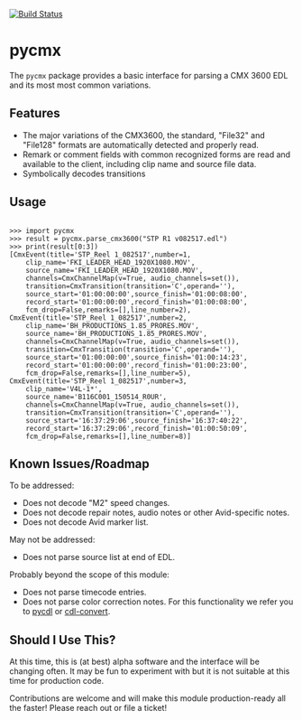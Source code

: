 [![Build Status](https://travis-ci.com/iluvcapra/pycmx.svg?branch=master)](https://travis-ci.com/iluvcapra/pycmx)

# pycmx

The `pycmx` package provides a basic interface for parsing a CMX 3600 EDL and its most most common variations.

## Features

* The major variations of the CMX3600, the standard, "File32" and "File128" 
  formats are automatically detected and properly read.
* Remark or comment fields with common recognized forms are read and 
  available to the client, including clip name and source file data.
* Symbolically decodes transitions

## Usage

```

>>> import pycmx
>>> result = pycmx.parse_cmx3600("STP R1 v082517.edl")
>>> print(result[0:3])
[CmxEvent(title='STP_Reel 1_082517',number=1,
    clip_name='FKI_LEADER_HEAD_1920X1080.MOV',
    source_name='FKI_LEADER_HEAD_1920X1080.MOV',
    channels=CmxChannelMap(v=True, audio_channels=set()),
    transition=CmxTransition(transition='C',operand=''),
    source_start='01:00:00:00',source_finish='01:00:08:00',
    record_start='01:00:00:00',record_finish='01:00:08:00',
    fcm_drop=False,remarks=[],line_number=2), 
CmxEvent(title='STP_Reel 1_082517',number=2,
    clip_name='BH_PRODUCTIONS_1.85_PRORES.MOV',
    source_name='BH_PRODUCTIONS_1.85_PRORES.MOV',
    channels=CmxChannelMap(v=True, audio_channels=set()),
    transition=CmxTransition(transition='C',operand=''),
    source_start='01:00:00:00',source_finish='01:00:14:23',
    record_start='01:00:00:00',record_finish='01:00:23:00',
    fcm_drop=False,remarks=[],line_number=5), 
CmxEvent(title='STP_Reel 1_082517',number=3,
    clip_name='V4L-1*',
    source_name='B116C001_150514_R0UR',
    channels=CmxChannelMap(v=True, audio_channels=set()),
    transition=CmxTransition(transition='C',operand=''),
    source_start='16:37:29:06',source_finish='16:37:40:22',
    record_start='16:37:29:06',record_finish='01:00:50:09',
    fcm_drop=False,remarks=[],line_number=8)]
```

## Known Issues/Roadmap

To be addressed:
* Does not decode "M2" speed changes.
* Does not decode repair notes, audio notes or other Avid-specific notes.
* Does not decode Avid marker list.

May not be addressed:

* Does not parse source list at end of EDL.

Probably beyond the scope of this module:
* Does not parse timecode entries.
* Does not parse color correction notes. For this functionality we refer you to [pycdl](https://pypi.org/project/pycdl/) or [cdl-convert](https://pypi.org/project/cdl-convert/).

## Should I Use This?

At this time, this is (at best) alpha software and the interface will be 
changing often. It may be fun to experiment with but it is not suitable
at this time for production code.

Contributions are welcome and will make this module production-ready all the
faster! Please reach out or file a ticket! 
